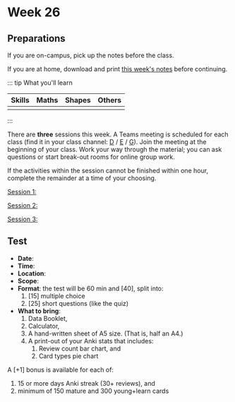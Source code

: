 # Week 26

## Preparations

If you are on-campus, pick up the notes before the class.

If you are at home, download and print [this week's notes](/resources/worksheets/Y1-week26-notes.pdf) before continuing.

<Foldable>

::: tip What you'll learn

<center>

|  Skills   |   Maths   |   Shapes  |  Others  |
|:---------:|:---------:|:---------:|:--------:|
|           |           |           |          |

</center>

:::

</Foldable>

There are **three** sessions this week.  A Teams meeting is scheduled for each class (find it in your class channel: [D](https://teams.microsoft.com/l/channel/19%3a4890cd0ec2e94b2597fde929c8290adf%40thread.tacv2/D?groupId=0d7c841b-7b66-4a31-9970-36e8a2da69ce&tenantId=7637b993-7e86-4653-a3e2-c87c46e1321a) / [E](https://teams.microsoft.com/l/channel/19%3ad3529d50bff446a6a6732b42938d1a42%40thread.tacv2/E?groupId=0d7c841b-7b66-4a31-9970-36e8a2da69ce&tenantId=7637b993-7e86-4653-a3e2-c87c46e1321a) / [G](https://teams.microsoft.com/l/channel/19%3a50e3bea387c1493ea5dc10807fca8547%40thread.tacv2/G?groupId=0d7c841b-7b66-4a31-9970-36e8a2da69ce&tenantId=7637b993-7e86-4653-a3e2-c87c46e1321a)).  Join the meeting at the beginning of your class.  Work your way through the material; you can ask questions or start break-out rooms for online group work.

If the activities within the session cannot be finished within one hour, complete the remainder at a time of your choosing.

<a href="./Session1" class="el-button el-button--danger">Session 1: </a>

<a href="./Session2" class="el-button el-button--danger">Session 2: </a>

<a href="./Session3" class="el-button el-button--danger">Session 3: </a>

## Test

* **Date**: 
* **Time**: 
* **Location**: 
* **Scope**: 
* **Format**: the test will be 60 min and [40], split into:
  1. [15] multiple choice
  2. [25] short questions (like the quiz)
* **What to bring**:
  1. Data Booklet,
  2. Calculator,
  3. A hand-written sheet of A5 size.  (That is, half an A4.)
  4. A print-out of your Anki stats that includes:
     1. Review count bar chart, and
     2. Card types pie chart

A [+1] bonus is available for each of:
1. 15 or more days Anki streak (30+ reviews), and
2. minimum of 150 mature and 300 young+learn cards

<!-- ## Class Collage

In this section I will post a selection of the homework your class submitted.  Check back next week! -->